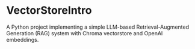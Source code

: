 # VectorStoreIntro
A Python project implementing a simple LLM-based Retrieval-Augmented Generation (RAG) system with Chroma vectorstore and OpenAI embeddings.
